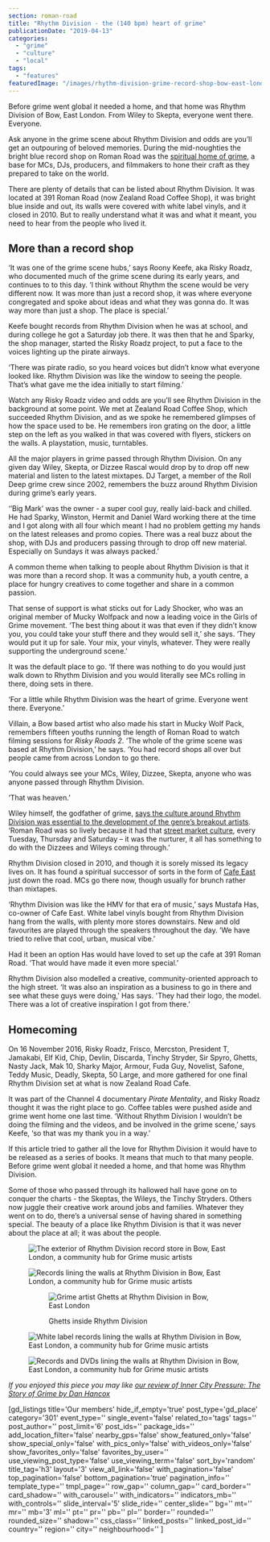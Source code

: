 ```yaml
---
section: roman-road
title: "Rhythm Division - the (140 bpm) heart of grime"
publicationDate: "2019-04-13"
categories: 
  - "grime"
  - "culture"
  - "local"
tags: 
  - "features"
featuredImage: "/images/rhythm-division-grime-record-shop-bow-east-london.jpg"
---
```


Before grime went global it needed a home, and that home was Rhythm Division of Bow, East London. From Wiley to Skepta, everyone went there. Everyone.

Ask anyone in the grime scene about Rhythm Division and odds are you’ll get an outpouring of beloved memories. During the mid-noughties the bright blue record shop on Roman Road was the [spiritual home of grime](https://romanroadlondon.com/famous-grime-music-figures-bow-e3-east-end-london/), a base for MCs, DJs, producers, and filmmakers to hone their craft as they prepared to take on the world.  

There are plenty of details that can be listed about Rhythm Division. It was located at 391 Roman Road (now Zealand Road Coffee Shop), it was bright blue inside and out, its walls were covered with white label vinyls, and it closed in 2010. But to really understand what it was and what it meant, you need to hear from the people who lived it.  

## More than a record shop

‘It was one of the grime scene hubs,’ says Roony Keefe, aka Risky Roadz, who documented much of the grime scene during its early years, and continues to to this day. ‘I think without Rhythm the scene would be very different now. It was more than just a record shop, it was where everyone congregated and spoke about ideas and what they was gonna do. It was way more than just a shop. The place is special.’  

Keefe bought records from Rhythm Division when he was at school, and during college he got a Saturday job there. It was then that he and Sparky, the shop manager, started the Risky Roadz project, to put a face to the voices lighting up the pirate airways.  

‘There was pirate radio, so you heard voices but didn’t know what everyone looked like. Rhythm Division was like the window to seeing the people. That’s what gave me the idea initially to start filming.’  

Watch any Risky Roadz video and odds are you’ll see Rhythm Division in the background at some point. We met at Zealand Road Coffee Shop, which succeeded Rhythm Division, and as we spoke he remembered glimpses of how the space used to be. He remembers iron grating on the door, a little step on the left as you walked in that was covered with flyers, stickers on the walls. A playstation, music, turntables.  

All the major players in grime passed through Rhythm Division. On any given day Wiley, Skepta, or Dizzee Rascal would drop by to drop off new material and listen to the latest mixtapes. DJ Target, a member of the Roll Deep grime crew since 2002, remembers the buzz around Rhythm Division during grime’s early years.  

‘’Big Mark’ was the owner - a super cool guy, really laid-back and chilled. He had Sparky, Winston, Hermit and Daniel Ward working there at the time and I got along with all four which meant I had no problem getting my hands on the latest releases and promo copies. There was a real buzz about the shop, with DJs and producers passing through to drop off new material. Especially on Sundays it was always packed.’  

A common theme when talking to people about Rhythm Division is that it was more than a record shop. It was a community hub, a youth centre, a place for hungry creatives to come together and share in a common passion.  

That sense of support is what sticks out for Lady Shocker, who was an original member of Mucky Wolfpack and now a leading voice in the Girls of Grime movement. ‘The best thing about it was that even if they didn’t know you, you could take your stuff there and they would sell it,’ she says. ‘They would put it up for sale. Your mix, your vinyls, whatever. They were really supporting the underground scene.’  

It was the default place to go. ‘If there was nothing to do you would just walk down to Rhythm Division and you would literally see MCs rolling in there, doing sets in there.  

‘For a little while Rhythm Division was the heart of grime. Everyone went there. Everyone.’  

Villain, a Bow based artist who also made his start in Mucky Wolf Pack, remembers fifteen youths running the length of Roman Road to watch filming sessions for _Risky Roads 2_. ‘The whole of the grime scene was based at Rhythm Division,’ he says. ‘You had record shops all over but people came from across London to go there.  

‘You could always see your MCs, Wiley, Dizzee, Skepta, anyone who was anyone passed through Rhythm Division.  

‘That was heaven.’  

Wiley himself, the godfather of grime, [says the culture around Rhythm Division was essential to the development of the genre’s breakout artists](https://www.theguardian.com/music/2014/apr/26/site-and-sound-when-cities-spawn-music-london-grime-trip-hop-bristol). ‘Roman Road was so lively because it had that [street market culture](https://romanroadlondon.com/market/), every Tuesday, Thursday and Saturday – it was the nurturer, it all has something to do with the Dizzees and Wileys coming through.’  

Rhythm Division closed in 2010, and though it is sorely missed its legacy lives on. It has found a spiritual successor of sorts in the form of [Cafe East](https://romanroadlondon.com/cafe-east-roman-road-mustafa-has-interview/) just down the road. MCs go there now, though usually for brunch rather than mixtapes.  

‘Rhythm Division was like the HMV for that era of music,’ says Mustafa Has, co-owner of Cafe East. White label vinyls bought from Rhythm Division hang from the walls, with plenty more stores downstairs. New and old favourites are played through the speakers throughout the day. ‘We have tried to relive that cool, urban, musical vibe.’  

Had it been an option Has would have loved to set up the cafe at 391 Roman Road. ‘That would have made it even more special.’  

Rhythm Division also modelled a creative, community-oriented approach to the high street. ‘It was also an inspiration as a business to go in there and see what these guys were doing,' Has says. 'They had their logo, the model. There was a lot of creative inspiration I got from there.’  

## Homecoming

On 16 November 2016, Risky Roadz, Frisco, Mercston, President T, Jamakabi, Elf Kid, Chip, Devlin, Discarda, Tinchy Stryder, Sir Spyro, Ghetts, Nasty Jack, Mak 10, Sharky Major, Armour, Fuda Guy, Novelist, Safone, Teddy Music, Deadly, Skepta, 50 Large, and more gathered for one final Rhythm Division set at what is now Zealand Road Cafe.  

It was part of the Channel 4 documentary _Pirate Mentality_, and Risky Roadz thought it was the right place to go. Coffee tables were pushed aside and grime went home one last time. ‘Without Rhythm Division I wouldn’t be doing the filming and the videos, and be involved in the grime scene,’ says Keefe, ‘so that was my thank you in a way.’  

If this article tried to gather all the love for Rhythm Division it would have to be released as a series of books. It means that much to that many people. Before grime went global it needed a home, and that home was Rhythm Division.  

Some of those who passed through its hallowed hall have gone on to conquer the charts - the Skeptas, the Wileys, the Tinchy Stryders. Others now juggle their creative work around jobs and families. Whatever they went on to do, there’s a universal sense of having shared in something special. The beauty of a place like Rhythm Division is that it was never about the place at all; it was about the people.  

<figure>

![The exterior of Rhythm Division record store in Bow, East London, a community hub for Grime music artists](/images/rhythm-division-grime-record-shop-bow-east-london-2-1024x683.jpg)

![Records lining the walls at Rhythm Division in Bow, East London, a community hub for Grime music artists](/images/rhythm-division-grime-record-shop-bow-east-london-3-1024x683.jpg)

<figure>

![Grime artist Ghetts at Rhythm Division in Bow, East London](/images/rhythm-division-grime-record-shop-bow-east-london-4-1024x682.jpg)

<figcaption>

Ghetts inside Rhythm Division

</figcaption>

</figure>

![White label records lining the walls at Rhythm Division in Bow, East London, a community hub for Grime music artists](/images/rhythm-division-grime-record-shop-bow-east-london-5-1024x683.jpg)

![Records and DVDs lining the walls at Rhythm Division in Bow, East London, a community hub for Grime music artists](/images/rhythm-division-grime-record-shop-bow-east-london-6-1024x683.jpg)

</figure>

_If you enjoyed this piece you may like [our review of Inner City Pressure: The Story of Grime by Dan Hancox](https://romanroadlondon.com/inner-city-pressure-dan-hancox-book-review/)_

\[gd\_listings title='Our members' hide\_if\_empty='true' post\_type='gd\_place' category='301' event\_type='' single\_event='false' related\_to='tags' tags='' post\_author='' post\_limit='6' post\_ids='' package\_ids='' add\_location\_filter='false' nearby\_gps='false' show\_featured\_only='false' show\_special\_only='false' with\_pics\_only='false' with\_videos\_only='false' show\_favorites\_only='false' favorites\_by\_user='' use\_viewing\_post\_type='false' use\_viewing\_term='false' sort\_by='random' title\_tag='h3' layout='3' view\_all\_link='false' with\_pagination='false' top\_pagination='false' bottom\_pagination='true' pagination\_info='' template\_type='' tmpl\_page='' row\_gap='' column\_gap='' card\_border='' card\_shadow='' with\_carousel='' with\_indicators='' indicators\_mb='' with\_controls='' slide\_interval='5' slide\_ride='' center\_slide='' bg='' mt='' mr='' mb='3' ml='' pt='' pr='' pb='' pl='' border='' rounded='' rounded\_size='' shadow='' css\_class='' linked\_posts='' linked\_post\_id='' country='' region='' city='' neighbourhood='' \]
